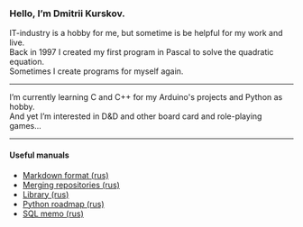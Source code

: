 ### Hello, I’m Dmitrii Kurskov.
IT-industry is a hobby for me, but sometime is be helpful for my work and live.  
Back in 1997 I created my first program in Pascal to solve the quadratic equation.  
Sometimes I create programs for myself again.
***
I’m currently learning C and C++ for my Arduino's projects and Python as hobby.  
And yet I’m interested in D&D and other board card and role-playing games...
***

#### Useful manuals 
* [Markdown format (rus)](/manuals/markdown-format.md)
* [Merging repositories (rus)](/manuals/merging-repositories.md)
* [Library (rus)](/manuals/library.md)
* [Python roadmap (rus)](/manuals/python_roadmap.md)
* [SQL memo (rus)](/manuals/sql_memo.md)
